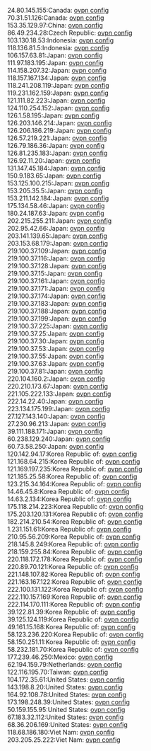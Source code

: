 24.80.145.155:Canada: [ovpn config](vpn/24_80_145_155.ovpn)  
70.31.51.126:Canada: [ovpn config](vpn/70_31_51_126.ovpn)  
153.35.129.97:China: [ovpn config](vpn/153_35_129_97.ovpn)  
86.49.234.28:Czech Republic: [ovpn config](vpn/86_49_234_28.ovpn)  
103.130.18.53:Indonesia: [ovpn config](vpn/103_130_18_53.ovpn)  
118.136.81.5:Indonesia: [ovpn config](vpn/118_136_81_5.ovpn)  
106.157.63.81:Japan: [ovpn config](vpn/106_157_63_81.ovpn)  
111.97.183.195:Japan: [ovpn config](vpn/111_97_183_195.ovpn)  
114.158.207.32:Japan: [ovpn config](vpn/114_158_207_32.ovpn)  
118.157.167.134:Japan: [ovpn config](vpn/118_157_167_134.ovpn)  
118.241.208.119:Japan: [ovpn config](vpn/118_241_208_119.ovpn)  
119.231.162.159:Japan: [ovpn config](vpn/119_231_162_159.ovpn)  
121.111.82.223:Japan: [ovpn config](vpn/121_111_82_223.ovpn)  
124.110.254.152:Japan: [ovpn config](vpn/124_110_254_152.ovpn)  
126.1.58.195:Japan: [ovpn config](vpn/126_1_58_195.ovpn)  
126.203.146.214:Japan: [ovpn config](vpn/126_203_146_214.ovpn)  
126.206.186.219:Japan: [ovpn config](vpn/126_206_186_219.ovpn)  
126.57.219.221:Japan: [ovpn config](vpn/126_57_219_221.ovpn)  
126.79.186.36:Japan: [ovpn config](vpn/126_79_186_36.ovpn)  
126.81.235.183:Japan: [ovpn config](vpn/126_81_235_183.ovpn)  
126.92.11.20:Japan: [ovpn config](vpn/126_92_11_20.ovpn)  
131.147.45.184:Japan: [ovpn config](vpn/131_147_45_184.ovpn)  
150.9.183.65:Japan: [ovpn config](vpn/150_9_183_65.ovpn)  
153.125.100.215:Japan: [ovpn config](vpn/153_125_100_215.ovpn)  
153.205.35.5:Japan: [ovpn config](vpn/153_205_35_5.ovpn)  
153.211.142.184:Japan: [ovpn config](vpn/153_211_142_184.ovpn)  
175.134.58.46:Japan: [ovpn config](vpn/175_134_58_46.ovpn)  
180.24.187.63:Japan: [ovpn config](vpn/180_24_187_63.ovpn)  
202.215.255.211:Japan: [ovpn config](vpn/202_215_255_211.ovpn)  
202.95.42.66:Japan: [ovpn config](vpn/202_95_42_66.ovpn)  
203.141.139.65:Japan: [ovpn config](vpn/203_141_139_65.ovpn)  
203.153.68.179:Japan: [ovpn config](vpn/203_153_68_179.ovpn)  
219.100.37.109:Japan: [ovpn config](vpn/219_100_37_109.ovpn)  
219.100.37.116:Japan: [ovpn config](vpn/219_100_37_116.ovpn)  
219.100.37.128:Japan: [ovpn config](vpn/219_100_37_128.ovpn)  
219.100.37.15:Japan: [ovpn config](vpn/219_100_37_15.ovpn)  
219.100.37.161:Japan: [ovpn config](vpn/219_100_37_161.ovpn)  
219.100.37.171:Japan: [ovpn config](vpn/219_100_37_171.ovpn)  
219.100.37.174:Japan: [ovpn config](vpn/219_100_37_174.ovpn)  
219.100.37.183:Japan: [ovpn config](vpn/219_100_37_183.ovpn)  
219.100.37.188:Japan: [ovpn config](vpn/219_100_37_188.ovpn)  
219.100.37.199:Japan: [ovpn config](vpn/219_100_37_199.ovpn)  
219.100.37.225:Japan: [ovpn config](vpn/219_100_37_225.ovpn)  
219.100.37.25:Japan: [ovpn config](vpn/219_100_37_25.ovpn)  
219.100.37.30:Japan: [ovpn config](vpn/219_100_37_30.ovpn)  
219.100.37.53:Japan: [ovpn config](vpn/219_100_37_53.ovpn)  
219.100.37.55:Japan: [ovpn config](vpn/219_100_37_55.ovpn)  
219.100.37.63:Japan: [ovpn config](vpn/219_100_37_63.ovpn)  
219.100.37.81:Japan: [ovpn config](vpn/219_100_37_81.ovpn)  
220.104.160.2:Japan: [ovpn config](vpn/220_104_160_2.ovpn)  
220.210.173.67:Japan: [ovpn config](vpn/220_210_173_67.ovpn)  
221.105.222.133:Japan: [ovpn config](vpn/221_105_222_133.ovpn)  
222.14.22.40:Japan: [ovpn config](vpn/222_14_22_40.ovpn)  
223.134.175.199:Japan: [ovpn config](vpn/223_134_175_199.ovpn)  
27.127.143.140:Japan: [ovpn config](vpn/27_127_143_140.ovpn)  
27.230.96.213:Japan: [ovpn config](vpn/27_230_96_213.ovpn)  
39.111.188.171:Japan: [ovpn config](vpn/39_111_188_171.ovpn)  
60.238.129.240:Japan: [ovpn config](vpn/60_238_129_240.ovpn)  
60.73.58.250:Japan: [ovpn config](vpn/60_73_58_250.ovpn)  
120.142.94.17:Korea Republic of: [ovpn config](vpn/120_142_94_17.ovpn)  
121.168.64.215:Korea Republic of: [ovpn config](vpn/121_168_64_215.ovpn)  
121.169.197.235:Korea Republic of: [ovpn config](vpn/121_169_197_235.ovpn)  
121.185.25.58:Korea Republic of: [ovpn config](vpn/121_185_25_58.ovpn)  
123.215.34.164:Korea Republic of: [ovpn config](vpn/123_215_34_164.ovpn)  
14.46.45.8:Korea Republic of: [ovpn config](vpn/14_46_45_8.ovpn)  
14.63.2.134:Korea Republic of: [ovpn config](vpn/14_63_2_134.ovpn)  
175.118.214.223:Korea Republic of: [ovpn config](vpn/175_118_214_223.ovpn)  
175.203.120.131:Korea Republic of: [ovpn config](vpn/175_203_120_131.ovpn)  
182.214.210.54:Korea Republic of: [ovpn config](vpn/182_214_210_54.ovpn)  
1.231.151.61:Korea Republic of: [ovpn config](vpn/1_231_151_61.ovpn)  
210.95.56.209:Korea Republic of: [ovpn config](vpn/210_95_56_209.ovpn)  
218.145.8.249:Korea Republic of: [ovpn config](vpn/218_145_8_249.ovpn)  
218.159.255.84:Korea Republic of: [ovpn config](vpn/218_159_255_84.ovpn)  
220.118.172.178:Korea Republic of: [ovpn config](vpn/220_118_172_178.ovpn)  
220.89.70.121:Korea Republic of: [ovpn config](vpn/220_89_70_121.ovpn)  
221.148.107.82:Korea Republic of: [ovpn config](vpn/221_148_107_82.ovpn)  
221.163.167.122:Korea Republic of: [ovpn config](vpn/221_163_167_122.ovpn)  
222.100.131.122:Korea Republic of: [ovpn config](vpn/222_100_131_122.ovpn)  
222.110.157.169:Korea Republic of: [ovpn config](vpn/222_110_157_169.ovpn)  
222.114.170.111:Korea Republic of: [ovpn config](vpn/222_114_170_111.ovpn)  
39.122.81.39:Korea Republic of: [ovpn config](vpn/39_122_81_39.ovpn)  
39.125.124.119:Korea Republic of: [ovpn config](vpn/39_125_124_119.ovpn)  
49.161.15.168:Korea Republic of: [ovpn config](vpn/49_161_15_168.ovpn)  
58.123.236.220:Korea Republic of: [ovpn config](vpn/58_123_236_220.ovpn)  
58.150.251.11:Korea Republic of: [ovpn config](vpn/58_150_251_11.ovpn)  
58.232.181.70:Korea Republic of: [ovpn config](vpn/58_232_181_70.ovpn)  
177.239.46.250:Mexico: [ovpn config](vpn/177_239_46_250.ovpn)  
62.194.159.79:Netherlands: [ovpn config](vpn/62_194_159_79.ovpn)  
122.116.195.70:Taiwan: [ovpn config](vpn/122_116_195_70.ovpn)  
104.172.35.61:United States: [ovpn config](vpn/104_172_35_61.ovpn)  
143.198.8.20:United States: [ovpn config](vpn/143_198_8_20.ovpn)  
164.92.108.78:United States: [ovpn config](vpn/164_92_108_78.ovpn)  
173.198.248.39:United States: [ovpn config](vpn/173_198_248_39.ovpn)  
50.159.155.95:United States: [ovpn config](vpn/50_159_155_95.ovpn)  
67.183.32.112:United States: [ovpn config](vpn/67_183_32_112.ovpn)  
68.36.206.169:United States: [ovpn config](vpn/68_36_206_169.ovpn)  
118.68.186.180:Viet Nam: [ovpn config](vpn/118_68_186_180.ovpn)  
203.205.25.222:Viet Nam: [ovpn config](vpn/203_205_25_222.ovpn)  
